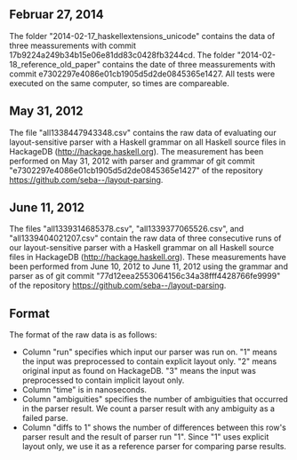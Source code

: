 Februar 27, 2014
------------
The folder "2014-02-17_haskellextensions_unicode" contains the data of three meassurements with commit 17b9224a249b34b15e06e81dd83c0428fb3244cd.
The folder "2014-02-18_reference_old_paper" contains the date of three meassurements with commit e7302297e4086e01cb1905d5d2de0845365e1427.
All tests were executed on the same computer, so times are compareable.

May 31, 2012
------------
The file "all1338447943348.csv" contains the raw data of evaluating our
layout-sensitive parser with a Haskell grammar on all Haskell source files in
HackageDB (http://hackage.haskell.org). The measurement has been performed on
May 31, 2012 with parser and grammar of git commit
"e7302297e4086e01cb1905d5d2de0845365e1427" of the repository
https://github.com/seba--/layout-parsing.

June 11, 2012
-------------
The files "all1339314685378.csv", "all1339377065526.csv", and
"all1339404021207.csv" contain the raw data of three consecutive runs of our
layout-sensitive parser with a Haskell grammar on all Haskell source files in
HackageDB (http://hackage.haskell.org).  These measurements have been performed
from June 10, 2012 to June 11, 2012 using the grammar and parser as of git
commit "77d12eea2553064156c34a38fff4428766fe9999" of the repository
https://github.com/seba--/layout-parsing.
 
Format
------
The format of the raw data is as follows:
 * Column "run" specifies which input our parser was run on. "1" means the input
   was preprocessed to contain explicit layout only. "2" means original input as
   found on HackageDB. "3" means the input was preprocessed to contain implicit
   layout only.
 * Column "time" is in nanoseconds.
 * Column "ambiguities" specifies the number of ambiguities that occurred in the
   parser result. We count a parser result with any ambiguity as a failed parse.
 * Column "diffs to 1" shows the number of differences between this row's parser
   result and the result of parser run "1". Since "1" uses explicit layout only,
   we use it as a reference parser for comparing parse results.
